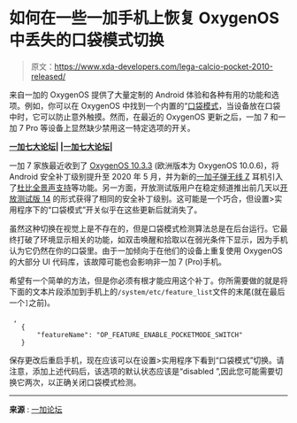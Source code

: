 # 如何在一些一加手机上恢复 OxygenOS 中丢失的口袋模式切换

> 原文：<https://www.xda-developers.com/lega-calcio-pocket-2010-released/>

来自一加的 OxygenOS 提供了大量定制的 Android 体验和各种有用的功能和选项。例如，你可以在 OxygenOS 中找到一个内置的“[口袋模式](https://support.oneplus.com/app/answers/detail/a_id/5031/~/setting-pocket-mode)，当设备放在口袋中时，它可以防止意外触摸。然而，在最近的 OxygenOS 更新之后，一加 7 和一加 7 Pro 等设备上显然缺少禁用这一特定选项的开关。

**[一加七大论坛](https://forum.xda-developers.com/oneplus-7)| |[一加七大论坛](https://forum.xda-developers.com/oneplus-7-pro)|**

一加 7 家族最近收到了 [OxygenOS 10.3.3](https://www.xda-developers.com/oneplus-7-oneplus-7t-series-oxygenos-updates-dolby-atmos-support-bullets-wireless-z-epic-games-store-india/) (欧洲版本为 OxygenOS 10.0.6)，将 Android 安全补丁级别提升至 2020 年 5 月，并为新的[一加子弹无线 Z](https://www.xda-developers.com/oneplus-bullets-wireless-z-announced-ip55/) 耳机引入了[杜比全景声支持](https://www.xda-developers.com/unlock-full-dolby-atmos-equalizer-settings-on-the-oneplus-8-oneplus-7t-and-oneplus-7-series/)等功能。另一方面，开放测试版用户在稳定频道推出前几天以[开放测试版 14](https://www.xda-developers.com/oneplus-7-oneplus-7t-series-oxygenos-open-beta-14-4-ambient-display-clocks-may-2020-patches/) 的形式获得了相同的安全补丁级别。这可能是一个巧合，但设置>实用程序下的“口袋模式”开关似乎在这些更新后就消失了。

虽然这种切换在视觉上是不存在的，但是口袋模式检测算法总是在后台运行。它最终打破了环境显示相关的功能，如双击唤醒和拾取以在弱光条件下显示，因为手机认为它仍然在你的口袋里。由于一加倾向于在他们的设备上重复使用 OxygenOS 的大部分 UI 代码库，该故障可能也会影响非一加 7 (Pro)手机。

希望有一个简单的方法，但是你必须有根才能应用这个补丁。你所需要做的就是将下面的文本片段添加到手机上的`/system/etc/feature_list`文件的末尾(就在最后一个`]`之前)。

```
 ,
   {
       "featureName": "OP_FEATURE_ENABLE_POCKETMODE_SWITCH"
   }

```

保存更改后重启手机，现在应该可以在设置>实用程序下看到“口袋模式”切换。请注意，添加上述代码后，该选项的默认状态应该是“disabled ”,因此您可能需要切换它两次，以正确关闭口袋模式检测。

* * *

**来源** : [一加论坛](https://forums.oneplus.com/threads/oxygenos-10-0-6-eu-and-global-and-10-3-3-india-for-the-oneplus-7-pro-and-oneplus-7.1232394/page-82#post-21680168)